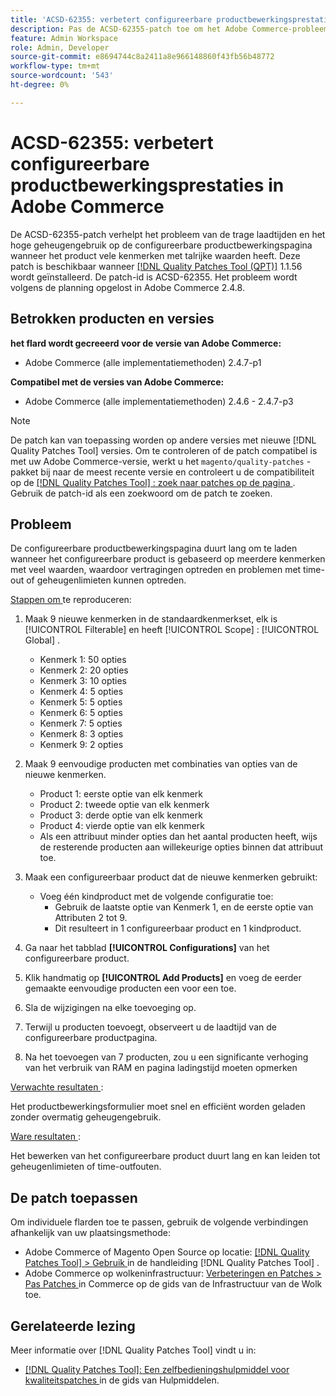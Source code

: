 ```yaml
---
title: 'ACSD-62355: verbetert configureerbare productbewerkingsprestaties in Adobe Commerce'
description: Pas de ACSD-62355-patch toe om het Adobe Commerce-probleem op te lossen, waarbij de configureerbare pagina voor productbewerking langzaam wordt geladen wanneer het product is gebaseerd op talrijke kenmerken met veel waarden.
feature: Admin Workspace
role: Admin, Developer
source-git-commit: e8694744c8a2411a8e966148860f43fb56b48772
workflow-type: tm+mt
source-wordcount: '543'
ht-degree: 0%

---
```


# ACSD-62355: verbetert configureerbare productbewerkingsprestaties in Adobe Commerce

De ACSD-62355-patch verhelpt het probleem van de trage laadtijden en het hoge geheugengebruik op de configureerbare productbewerkingspagina wanneer het product vele kenmerken met talrijke waarden heeft. Deze patch is beschikbaar wanneer [[!DNL Quality Patches Tool (QPT)]](/help/tools/quality-patches-tool/quality-patches-tool-to-self-serve-quality-patches.md) 1.1.56 wordt geïnstalleerd. De patch-id is ACSD-62355. Het probleem wordt volgens de planning opgelost in Adobe Commerce 2.4.8.

## Betrokken producten en versies

**het flard wordt gecreeerd voor de versie van Adobe Commerce:**

* Adobe Commerce (alle implementatiemethoden) 2.4.7-p1

**Compatibel met de versies van Adobe Commerce:**

* Adobe Commerce (alle implementatiemethoden) 2.4.6 - 2.4.7-p3

>[!NOTE]
>
>De patch kan van toepassing worden op andere versies met nieuwe [!DNL Quality Patches Tool] versies. Om te controleren of de patch compatibel is met uw Adobe Commerce-versie, werkt u het `magento/quality-patches` -pakket bij naar de meest recente versie en controleert u de compatibiliteit op de [[!DNL Quality Patches Tool] : zoek naar patches op de pagina ](https://experienceleague.adobe.com/tools/commerce-quality-patches/index.html?lang=nl-NL) . Gebruik de patch-id als een zoekwoord om de patch te zoeken.

## Probleem

De configureerbare productbewerkingspagina duurt lang om te laden wanneer het configureerbare product is gebaseerd op meerdere kenmerken met veel waarden, waardoor vertragingen optreden en problemen met time-out of geheugenlimieten kunnen optreden.

<u> Stappen om </u> te reproduceren:

1. Maak 9 nieuwe kenmerken in de standaardkenmerkset, elk is [!UICONTROL Filterable] en heeft [!UICONTROL Scope] : [!UICONTROL Global] .
   * Kenmerk 1: 50 opties
   * Kenmerk 2: 20 opties
   * Kenmerk 3: 10 opties
   * Kenmerk 4: 5 opties
   * Kenmerk 5: 5 opties
   * Kenmerk 6: 5 opties
   * Kenmerk 7: 5 opties
   * Kenmerk 8: 3 opties
   * Kenmerk 9: 2 opties

1. Maak 9 eenvoudige producten met combinaties van opties van de nieuwe kenmerken.
   * Product 1: eerste optie van elk kenmerk
   * Product 2: tweede optie van elk kenmerk
   * Product 3: derde optie van elk kenmerk
   * Product 4: vierde optie van elk kenmerk
   * Als een attribuut minder opties dan het aantal producten heeft, wijs de resterende producten aan willekeurige opties binnen dat attribuut toe.

1. Maak een configureerbaar product dat de nieuwe kenmerken gebruikt:
   * Voeg één kindproduct met de volgende configuratie toe:
      * Gebruik de laatste optie van Kenmerk 1, en de eerste optie van Attributen 2 tot 9.
      * Dit resulteert in 1 configureerbaar product en 1 kindproduct.
1. Ga naar het tabblad **[!UICONTROL Configurations]** van het configureerbare product.
1. Klik handmatig op **[!UICONTROL Add Products]** en voeg de eerder gemaakte eenvoudige producten een voor een toe.
1. Sla de wijzigingen na elke toevoeging op.
1. Terwijl u producten toevoegt, observeert u de laadtijd van de configureerbare productpagina.
1. Na het toevoegen van 7 producten, zou u een significante verhoging van het verbruik van RAM en pagina ladingstijd moeten opmerken

<u> Verwachte resultaten </u>:

Het productbewerkingsformulier moet snel en efficiënt worden geladen zonder overmatig geheugengebruik.

<u> Ware resultaten </u>:

Het bewerken van het configureerbare product duurt lang en kan leiden tot geheugenlimieten of time-outfouten.

## De patch toepassen

Om individuele flarden toe te passen, gebruik de volgende verbindingen afhankelijk van uw plaatsingsmethode:

* Adobe Commerce of Magento Open Source op locatie: [[!DNL Quality Patches Tool]  > Gebruik ](/help/tools/quality-patches-tool/usage.md) in de handleiding [!DNL Quality Patches Tool] .
* Adobe Commerce op wolkeninfrastructuur: [ Verbeteringen en Patches > Pas Patches ](https://experienceleague.adobe.com/docs/commerce-cloud-service/user-guide/develop/upgrade/apply-patches.html?lang=nl-NL) in Commerce op de gids van de Infrastructuur van de Wolk toe.

## Gerelateerde lezing

Meer informatie over [!DNL Quality Patches Tool] vindt u in:

* [[!DNL Quality Patches Tool]: Een zelfbedieningshulpmiddel voor kwaliteitspatches ](/help/tools/quality-patches-tool/quality-patches-tool-to-self-serve-quality-patches.md) in de gids van Hulpmiddelen.
